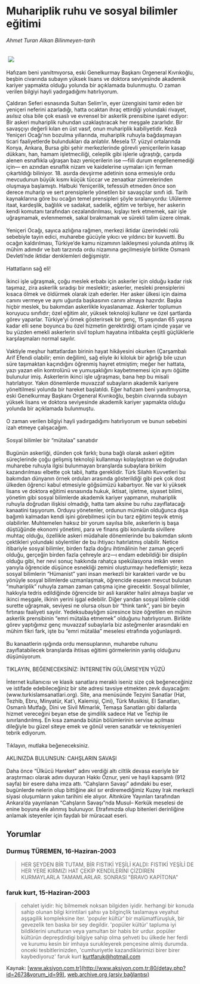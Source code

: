 # Muhariplik ruhu ve sosyal bilimler eğitimi

*Ahmet Turan Alkan Bilinmeyen-tarih*

<div>
 <font>
  <img border="0" height="1" src="/web/20040112223158im_/http://www.aksiyon.com.tr/images/blank.gif"/>
 </font>
 <font class="content">
  <p>
   <img border="0" hspace="5" src="http://web.archive.org/web/20040112223158im_/http://www.aksiyon.com.tr/resim/444/20.jpg" vspace="5"/>
  </p>
 </font>
 <font class="content">
  Hafızam beni yanıltmıyorsa, eski Genelkurmay Başkanı Orgeneral Kıvrıkoğlu, beşbin civarında subayın yüksek lisans ve doktora seviyesinde akademik kariyer yapmakta olduğu yolunda bir açıklamada bulunmuştu. O zaman verilen bilgiyi hayli yadırgadığımı hatırlıyorum.
 </font>
 <p>
  <font class="content">
   Çaldıran Seferi esnasında Sultan Selim’in, eyer üzengisini tamir eden bir yeniçeri neferini azarladığı, hatta ocaktan ihraç ettirdiği yolundaki rivayet, asılsız olsa bile çok esaslı ve evrensel bir askerlik prensibine işaret ediyor: Bir askeri muhariplik ruhundan uzaklaştıracak her meşgale zararlıdır. Bir savaşçıyı değerli kılan en üst vasıf, onun muhariplik kabiliyetidir. Kezâ Yeniçeri Ocağı’nın bozulma yıllarında, muhariplik ruhuyla bağdaşmayan ticari faaliyetlerde bulundukları da anlatılır. Mesela 17. yüzyıl ortalarında Konya, Ankara, Bursa gibi şehir merkezlerinde görevli yeniçerilerin kasap dükkanı, han, hamam işletmeciliği, celeplik gibi işlerle uğraştığı, çarşıda alenen esnaflıkla uğraşan bazı yeniçerilerin ise —fiili durum engellenemediği için— en azından esnaflık nizam ve kaidelerine uymaları için ferman çıkartıldığı biliniyor. 18. asırda devşirme adetinin sona ermesiyle ordu mevcudunun büyük kısmı küçük tüccar ve zenaatkar zümrelerinden oluşmaya başlamıştı. Halbuki Yeniçerilik, tefessüh etmeden önce son derece muharip ve sert prensiplerle yönetilen bir savaşçılar sınıfı idi. Tarih kaynaklarına göre bu ocağın temel prensipleri şöyle sıralanıyordu: Ulûlemre itaat, kardeşlik, bağlılık ve sadakat, sadelik, eğitim ve terbiye, her askerin kendi komutanı tarafından cezalandırılması, kışlayı terk etmemek, sair işle uğraşmamak, evlenmemek, sakal bırakmamak ve sürekli talim üzere olmak.
   <br/>
   <br/>
   Yeniçeri Ocağı, sayıca azlığına rağmen, merkezi iktidar üzerindeki rolü sebebiyle tayin edici, muharebe gücüyle yıkıcı ve yıldırıcı bir kuvvetti. Bu ocağın kaldırılması, Türkiye’de kamu nizamının laikleşmesi yolunda atılmış ilk mühim adımdır ve batı tarzında ordu nizamına geçilmesiyle birlikte Osmanlı Devleti’nde iktidar denklemleri değişmiştir.
   <br/>
   <br/>
   Hattatların sağ eli!
   <br/>
   <br/>
   İkinci işle uğraşmak, çoğu meslek erbabı için askerler için olduğu kadar risk taşımaz, zira askerlik sıradışı bir meslektir; askerler, mesleki prensiplerini kısaca ölmek ve öldürmek olarak izah ederler. Her asker ülkesi için daima canını vermeye ve aynı uğurda başkasının canını almaya hazırdır. Başka hiçbir meslek, bu bakımdan askerlikle kıyaslanamaz. Askerler toplumun koruyucu sınıfıdır; özel eğitim alır, yüksek teknoloji kullanır ve özel şartlarda görev yaparlar. Türkiye’yi örnek gösterirsek bir genç, 15 yaşından 65 yaşına kadar elli sene boyunca bu özel hizmetin gerektirdiği ortam içinde yaşar ve bu yüzden emekli askerlerin sivil toplum hayatına intibakta çeşitli güçlüklerle karşılaşmaları normal sayılır.
   <br/>
   <br/>
   Vaktiyle meşhur hattatlardan birinin hayat hikâyesini okurken (Çarşambalı Arif Efendi olabilir; emin değilim), sağ eliyle iki kiloluk bir ağırlığı bile uzun süre taşımaktan kaçındığını öğrenmiş hayret etmiştim; meğer her hattata, yazı yazan elin kontrolünü ve yumuşaklığını kaybetmemesi için aynı öğütte bulunulur imiş. Askerlerin ikinci işle uğraşması, bana hep bu misali hatırlatıyor. Yakın dönemlerde muvazzaf subayların akademik kariyere yöneltilmesi yolunda bir hareket başlatıldı. Eğer hafızam beni yanıltmıyorsa, eski Genelkurmay Başkanı Orgeneral Kıvrıkoğlu, beşbin civarında subayın yüksek lisans ve doktora seviyesinde akademik kariyer yapmakta olduğu yolunda bir açıklamada bulunmuştu.
   <br/>
   <br/>
   O zaman verilen bilgiyi hayli yadırgadığımı hatırlıyorum ve bunun sebebini izah etmeye çalışacağım.
   <br/>
   <br/>
   Sosyal bilimler bir “mütalaa” sanatıdır
   <br/>
   <br/>
   Bugünün askerliği, dünden çok farklı; buna bağlı olarak askeri eğitim süreçlerinde çoğu gelişmiş teknoloji kullanmayı kolaylaştıran ve doğrudan muharebe ruhuyla ilgisi bulunmayan branşlarda subaylara birikim kazandırılması elbette çok tabii, hatta gereklidir. Türk Silahlı Kuvvetleri bu bakımdan dünyanın örnek orduları arasında gösterildiği gibi pek çok dost ülkeden öğrenci kabul etmesiyle göğsümüzü kabartıyor. Ne var ki yüksek lisans ve doktora eğitimi esnasında hukuk, iktisat, işletme, siyaset bilimi, yönetim gibi sosyal bilimlerde akademik kariyer yapmanın, muhariplik ruhuyla doğrudan ilişkisi olmadığı, hatta tam aksine bu ruhu zayıflatacağı kanaatini taşıyorum. Orduyu yönetenler, ordunun mümkün olduğunca dışa bağımlı kalmadan kendi işini görebilmesi için bu tarz eğitimi teşvik etmiş olabilirler. Muhtemelen haksız bir yorum sayılsa bile, askerlerin iş başa düştüğünde ekonomi yönetimi, para ve finans gibi konularda sivillere muhtaç olduğu, özellikle askeri müdahale dönemlerinde bu bakımdan sıkıntı çektikleri yolundaki söylentiler de bu ihtiyacı hatırlatmış olabilir. Netice itibariyle sosyal bilimler, birden fazla doğru ihtimâlinin her zaman geçerli olduğu, gerçeğin birden fazla çehreyle arz—ı endam edebildiği bir disiplin olduğu gibi, her nevi sonuç hakkında rahatça spekülasyona imkân veren yanıyla öğrencide düşünce esnekliği zemini oluşturmayı hedeflemiştir; keza sosyal bilimlerin “Hümanist” yani insan merkezli bir karakteri vardır ve bu yönüyle sosyal bilimlerde uzmanlaşmak, öğrencide esasen mevcut bulunan “muhariplik” ruhuyla zaman zaman çatışma içine girecektir. Sosyal bilimler, hakkıyla tedris edildiğinde öğrencide bir asli karakter halini almaya başlar ve ikinci meşgale, ilkinin yerini işgal edebilir. Diğer yandan sosyal bilimle ciddi surette uğraşmak, seviyesi ne olursa olsun bir “think tank”, yani bir beyin fırtınası faaliyeti sayılır. Yedeksubaylığım süresince bize öğretilen en mühim askerlik prensibinin “emri mütalâa etmemek” olduğunu hatırlıyorum. Birlikte görev yaptığımız genç muvazzaf subaylarla biz asteğmenler arasındaki en mühim fikri fark, işte bu “emri mütalâa” meselesi etrafında yoğunlaşırdı.
   <br/>
   <br/>
   Bu kanaatlerin ışığında ordu mensuplarının, muharebe ruhunu zayıflatabilecek branşlarda ihtisas eğitimi görmelerinin yanlış olduğunu düşünüyorum.
   <br/>
   <br/>
   TIKLAYIN, BEĞENECEKSİNİZ: İNTERNETİN GÜLÜMSEYEN YÜZÜ
   <br/>
   <br/>
   İnternet kullanıcısı ve klasik sanatlara meraklı iseniz size çok beğeneceğiniz ve istifade edebileceğiniz bir site adresi tavsiye etmekten zevk duyacağım: (www.turkislamsanatlari.org). Site, ana menüsünde Tezyini Sanatlar (Hat, Tezhib, Ebru, Minyatür, Kat’ı, Kalemişi, Çini), Türk Musikisi, El Sanatları, Osmanlı Mutfağı, Dini ve Sivil Mimarlık, Temaşa Sanatları gibi dallarda hizmet vereceğini beyan etse de şimdilik sadece Hat ve Tezhip ile sınırlandırılmış. En kısa zamanda bütün bölümlerinin servise açılması dileğiyle bu güzel siteye emek ve gönül veren sanatkâr ve teknisyenleri tebrik ediyorum.
   <br/>
   <br/>
   Tıklayın, mutlaka beğeneceksiniz.
   <br/>
   <br/>
   AKLINIZDA BULUNSUN: CAHŞLARIN SAVAŞI
   <br/>
   <br/>
   Daha önce “Ülkücü Hareket” adını verdiği altı ciltlik devasa eseriyle bir araştırmacı olarak adını duyuran Hakkı Öznur, yeni ve hayli kapsamlı (912 sayfa) bir esere daha imza attı. “Cahşların Savaşı” adındaki bu eser, bugünlerde nelerin olup bittiğine akıl sır erdiremediğimiz Kuzey Irak merkezli siyasi oluşumların yakın tarihini ele alıyor. Altınküre Yayınları tarafından Ankara’da yayınlanan “Cahşların Savaşı”nda Musul– Kerkük meselesi de enine boyuna ele alınmış bulunuyor. Etrafımızda olup bitenleri derinliğine anlamak isteyenler için faydalı bir müracaat eseri.
   <br/>
  </font>
 </p>
</div>


## Yorumlar

### Durmuş TÜREMEN, 16-Haziran-2003
> HER ŞEYDEN BİR TUTAM, BİR FISTIKİ YEŞİLİ KALDI: 
> FISTIKİ YEŞİLİ DE HER YERE KIRMIZI HAT ÇEKİP KENDİLERİNİ ÇİZDİREN KURMAYLARLA TAMAMLARLAR. SONRASI "BRAVO KAPİTONA"

### faruk kurt, 15-Haziran-2003
> cehalet iyidir: 
> hiç bilmemek noksan bilgiden iyidir. herhangi bir konuda sahip olunan bilgi kirintilari şahsı ya bilginçlik taslamaya veyahut aşşagilik kompleksine iter. 'populer kültür' bir malümatfüruşluk, bir gevezelik ten baska bir sey degildir. 'popüler kültür' tapluma iyi bildiklerini unutturan veya yamultan bir habis bir urdur.  popüler kültürün depreşdirdigi bilgiye sahip olma şehveti bu ülkede her ferdi ve kurumu kesin bir imhaya surukleyerek pençesine almiş durumda. onceki tesbitlerinizden, 'cumhuriyetle kazandiklarimizi birer birer kaybediyoruz' faruk kurt kurtfaruk@hotmail.com

Kaynak: [www.aksiyon.com.tr](http://www.aksiyon.com.tr:80/detay.php?id=2673&yorum_id=99), [web.archive.org (arşiv bağlantısı)](http://web.archive.org/web/20040112223158/http://www.aksiyon.com.tr:80/detay.php?id=2673&yorum_id=99)
